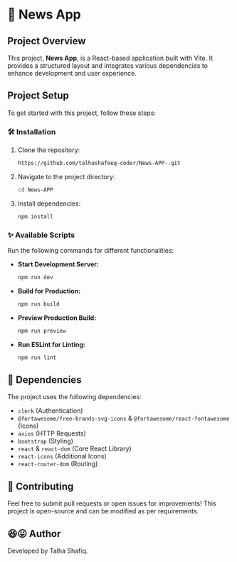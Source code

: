 # 🚀 News App

## Project Overview
This project, **News App**, is a React-based application built with Vite. It provides a structured layout and integrates various dependencies to enhance development and user experience.

## Project Setup
To get started with this project, follow these steps:

### 🛠️ Installation
1. Clone the repository:
   ```sh
   https://github.com/talhashafeeq-coder/News-APP-.git
   ```
2. Navigate to the project directory:
   ```sh
   cd News-APP
   ```
3. Install dependencies:
   ```sh
   npm install
   ```

### ✨ Available Scripts
Run the following commands for different functionalities:

- **Start Development Server:**
  ```sh
  npm run dev
  ```
- **Build for Production:**
  ```sh
  npm run build
  ```
- **Preview Production Build:**
  ```sh
  npm run preview
  ```
- **Run ESLint for Linting:**
  ```sh
  npm run lint
  ```

## 🔧 Dependencies
The project uses the following dependencies:
- `clerk` (Authentication)
- `@fortawesome/free-brands-svg-icons` & `@fortawesome/react-fontawesome` (Icons)
- `axios` (HTTP Requests)
- `bootstrap` (Styling)
- `react` & `react-dom` (Core React Library)
- `react-icons` (Additional Icons)
- `react-router-dom` (Routing)

## 🤝 Contributing
Feel free to submit pull requests or open issues for improvements!
This project is open-source and can be modified as per requirements.

## 😆😛 Author
Developed by Talha Shafiq.

